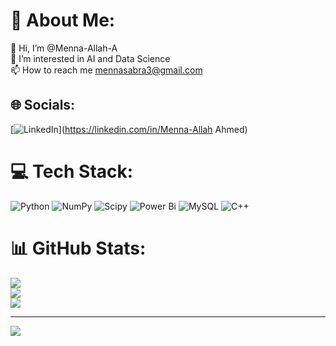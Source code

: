 # 💫 About Me:
👋 Hi, I’m @Menna-Allah-A<br>👀 I’m interested in AI and Data Science<br>📫 How to reach me mennasabra3@gmail.com


## 🌐 Socials:
[![LinkedIn](https://img.shields.io/badge/LinkedIn-%230077B5.svg?logo=linkedin&logoColor=white)](https://linkedin.com/in/Menna-Allah Ahmed) 

# 💻 Tech Stack:
![Python](https://img.shields.io/badge/python-3670A0?style=for-the-badge&logo=python&logoColor=ffdd54) ![NumPy](https://img.shields.io/badge/numpy-%23013243.svg?style=for-the-badge&logo=numpy&logoColor=white) ![Scipy](https://img.shields.io/badge/SciPy-%230C55A5.svg?style=for-the-badge&logo=scipy&logoColor=%white) ![Power Bi](https://img.shields.io/badge/power_bi-F2C811?style=for-the-badge&logo=powerbi&logoColor=black) ![MySQL](https://img.shields.io/badge/mysql-4479A1.svg?style=for-the-badge&logo=mysql&logoColor=white) ![C++](https://img.shields.io/badge/c++-%2300599C.svg?style=for-the-badge&logo=c%2B%2B&logoColor=white)
# 📊 GitHub Stats:
![](https://github-readme-stats.vercel.app/api?username=Menna-Allah_A&theme=dark&hide_border=false&include_all_commits=true&count_private=false)<br/>
![](https://github-readme-streak-stats.herokuapp.com/?user=Menna-Allah_A&theme=dark&hide_border=false)<br/>
![](https://github-readme-stats.vercel.app/api/top-langs/?username=Menna-Allah_A&theme=dark&hide_border=false&include_all_commits=true&count_private=false&layout=compact)

---
[![](https://visitcount.itsvg.in/api?id=Menna-Allah_A&icon=2&color=0)](https://visitcount.itsvg.in)

<!-- Proudly created with GPRM ( https://gprm.itsvg.in ) -->
